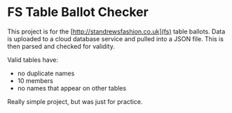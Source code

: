 # FS Table Ballot Checker

This project is for the [http://standrewsfashion.co.uk](fs) table ballots. Data is uploaded to a cloud database service 
and pulled into a JSON file. This is then parsed and checked for validity.

Valid tables have:
- no duplicate names
- 10 members
- no names that appear on other tables

Really simple project, but was just for practice.